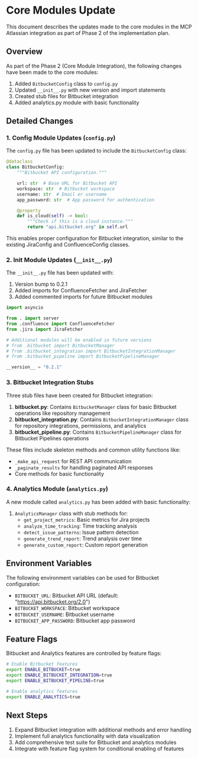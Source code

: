 # Core Modules Update

This document describes the updates made to the core modules in the MCP Atlassian integration as part of Phase 2 of the implementation plan.

## Overview

As part of the Phase 2 (Core Module Integration), the following changes have been made to the core modules:

1. Added `BitbucketConfig` class to `config.py`
2. Updated `__init__.py` with new version and import statements
3. Created stub files for Bitbucket integration
4. Added analytics.py module with basic functionality

## Detailed Changes

### 1. Config Module Updates (`config.py`)

The `config.py` file has been updated to include the `BitbucketConfig` class:

```python
@dataclass
class BitbucketConfig:
    """Bitbucket API configuration."""

    url: str  # Base URL for Bitbucket API
    workspace: str  # Bitbucket workspace
    username: str  # Email or username
    app_password: str  # App password for authentication

    @property
    def is_cloud(self) -> bool:
        """Check if this is a cloud instance."""
        return "api.bitbucket.org" in self.url
```

This enables proper configuration for Bitbucket integration, similar to the existing JiraConfig and ConfluenceConfig classes.

### 2. Init Module Updates (`__init__.py`)

The `__init__.py` file has been updated with:

1. Version bump to 0.2.1
2. Added imports for ConfluenceFetcher and JiraFetcher
3. Added commented imports for future Bitbucket modules

```python
import asyncio

from . import server
from .confluence import ConfluenceFetcher
from .jira import JiraFetcher

# Additional modules will be enabled in future versions
# from .bitbucket import BitbucketManager
# from .bitbucket_integration import BitbucketIntegrationManager
# from .bitbucket_pipeline import BitbucketPipelineManager

__version__ = "0.2.1"
```

### 3. Bitbucket Integration Stubs

Three stub files have been created for Bitbucket integration:

1. **bitbucket.py**: Contains `BitbucketManager` class for basic Bitbucket operations like repository management
2. **bitbucket_integration.py**: Contains `BitbucketIntegrationManager` class for repository integrations, permissions, and analytics
3. **bitbucket_pipeline.py**: Contains `BitbucketPipelineManager` class for Bitbucket Pipelines operations

These files include skeleton methods and common utility functions like:
- `_make_api_request` for REST API communication
- `_paginate_results` for handling paginated API responses
- Core methods for basic functionality

### 4. Analytics Module (`analytics.py`)

A new module called `analytics.py` has been added with basic functionality:

1. `AnalyticsManager` class with stub methods for:
   - `get_project_metrics`: Basic metrics for Jira projects
   - `analyze_time_tracking`: Time tracking analysis
   - `detect_issue_patterns`: Issue pattern detection
   - `generate_trend_report`: Trend analysis over time
   - `generate_custom_report`: Custom report generation

## Environment Variables

The following environment variables can be used for Bitbucket configuration:

- `BITBUCKET_URL`: Bitbucket API URL (default: "https://api.bitbucket.org/2.0")
- `BITBUCKET_WORKSPACE`: Bitbucket workspace
- `BITBUCKET_USERNAME`: Bitbucket username
- `BITBUCKET_APP_PASSWORD`: Bitbucket app password

## Feature Flags

Bitbucket and Analytics features are controlled by feature flags:

```bash
# Enable Bitbucket features
export ENABLE_BITBUCKET=true
export ENABLE_BITBUCKET_INTEGRATION=true
export ENABLE_BITBUCKET_PIPELINE=true

# Enable analytics features
export ENABLE_ANALYTICS=true
```

## Next Steps

1. Expand Bitbucket integration with additional methods and error handling
2. Implement full analytics functionality with data visualization
3. Add comprehensive test suite for Bitbucket and analytics modules
4. Integrate with feature flag system for conditional enabling of features